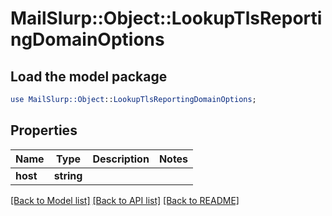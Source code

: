 # MailSlurp::Object::LookupTlsReportingDomainOptions

## Load the model package
```perl
use MailSlurp::Object::LookupTlsReportingDomainOptions;
```

## Properties
Name | Type | Description | Notes
------------ | ------------- | ------------- | -------------
**host** | **string** |  | 

[[Back to Model list]](../README#documentation-for-models) [[Back to API list]](../README#documentation-for-api-endpoints) [[Back to README]](../README)


